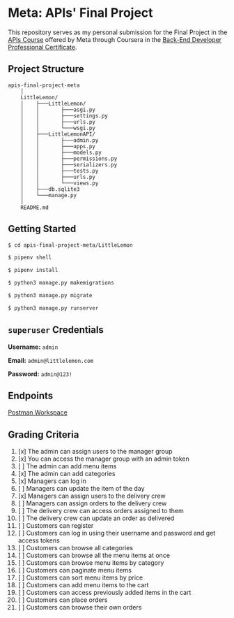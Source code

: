 # Meta: APIs' Final Project

This repository serves as my personal submission for the Final Project in the [APIs Course](https://www.coursera.org/learn/apis?specialization=meta-back-end-developer) offered by Meta through Coursera in the [Back-End Developer Professional Certificate](https://www.coursera.org/professional-certificates/meta-back-end-developer).





## Project Structure

```
apis-final-project-meta
    │
    LittleLemon/
    │    ├───LittleLemon/
    │    │       ├───asgi.py
    │    │       ├───settings.py
    │    │       ├───urls.py
    │    │       └───wsgi.py
    │    ├───LittleLemonAPI/
    │    │       ├───admin.py
    │    │       ├───apps.py
    │    │       ├───models.py
    │    │       ├───permissions.py
    │    │       ├───serializers.py
    │    │       ├───tests.py
    │    │       ├───urls.py
    │    │       └───views.py
    │    ├───db.sqlite3
    │    └───manage.py
    │
    README.md
```





## Getting Started

```bash
$ cd apis-final-project-meta/LittleLemon

$ pipenv shell

$ pipenv install

$ python3 manage.py makemigrations 

$ python3 manage.py migrate

$ python3 manage.py runserver
```





## `superuser` Credentials

**Username:** `admin`

**Email:** `admin@littlelemon.com`

**Password:** `admin@123!`





## Endpoints

[Postman Workspace](https://www.postman.com/jesusgraterol/workspace/apis-final-project-meta)




## Grading Criteria

1. [x] The admin can assign users to the manager group
2. [x] You can access the manager group with an admin token
3. [ ] The admin can add menu items 
4. [x] The admin can add categories
5. [x] Managers can log in 
6. [ ] Managers can update the item of the day
7. [x] Managers can assign users to the delivery crew
8. [ ] Managers can assign orders to the delivery crew
9. [ ] The delivery crew can access orders assigned to them
10. [ ] The delivery crew can update an order as delivered
11. [ ] Customers can register
12. [ ] Customers can log in using their username and password and get access tokens
13. [ ] Customers can browse all categories 
14. [ ] Customers can browse all the menu items at once
15. [ ] Customers can browse menu items by category
16. [ ] Customers can paginate menu items
17. [ ] Customers can sort menu items by price
18. [ ] Customers can add menu items to the cart
19. [ ] Customers can access previously added items in the cart
20. [ ] Customers can place orders
21. [ ] Customers can browse their own orders